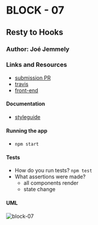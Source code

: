 # BLOCK - 07

## Resty to Hooks

### Author: Joé Jemmely

### Links and Resources

- [submission PR](https://github.com/401-advanced-javascript-joejemmely/block-07/pull/1)
- [travis](https://travis-ci.com/401-advanced-javascript-joejemmely/block-07)
- [front-end](https://submission.d2hrqnq0tbgh3h.amplifyapp.com/)

#### Documentation

- [styleguide](https://github.com/401-advanced-javascript-joejemmely/block-05/tree/submission/styleguide)

#### Running the app

- `npm start`

#### Tests

- How do you run tests? `npm test`
- What assertions were made?
  - all components render
  - state change

#### UML

![block-07](https://www.plantuml.com/plantuml/png/0/TP5RIWCn58RViuf0NxmGy4qe3BIAHGH1Mbt0pEJGZitanEIaM8fxSIskp5ncsWZrRRu_P_uaNsQEQak-LxnHs6x5pIrZhQgTutDZ-85zZVW8jGIRao5QFgnUz-NC0cqV-1GyETH3S1n16ckAbdlK19_qOd7NXMr-lW-CyweAXoEegl0zuTwggIFRwNN27cY3iamiV7XmT8To_pTs1hM3AJRlq5BgpJ-xr7ozgRLKy6RLnUK9dzD4cSJUabU-wJlAYK7ZLJXge7ZLg4w8gy7P4TDDMROMEUegCCfYIQ4GaxDQMFBvx-guJtRCs0oq32_x2m00 'block-07')
